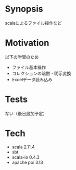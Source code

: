 # Synopsis
scalaによるファイル操作など

# Motivation
以下の学習のため
* ファイル基本操作
* コレクションの暗黙・明示変換
* Excelデータ読み込み

# Tests
ない（後日追加予定）

# Tech
* scala 2.11.4
* sbt
* scala-io 0.4.3
* apache poi 3.13

